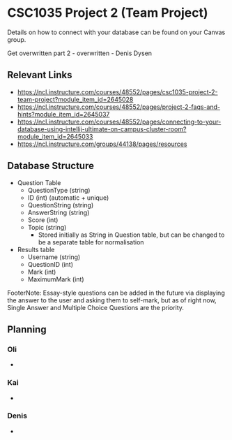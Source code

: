 CSC1035 Project 2 (Team Project)
================================

Details on how to connect with your database can be found on your Canvas group.

Get overwritten part 2 - overwritten - Denis Dysen

## Relevant Links
- https://ncl.instructure.com/courses/48552/pages/csc1035-project-2-team-project?module_item_id=2645028
- https://ncl.instructure.com/courses/48552/pages/project-2-faqs-and-hints?module_item_id=2645037
- https://ncl.instructure.com/courses/48552/pages/connecting-to-your-database-using-intellij-ultimate-on-campus-cluster-room?module_item_id=2645033
- https://ncl.instructure.com/groups/44138/pages/resources

## Database Structure
- Question Table
  - QuestionType (string)
  - ID (int) (automatic + unique)
  - QuestionString (string)
  - AnswerString (string)
  - Score (int)
  - Topic (string)
    - Stored initially as String in Question table, but can be changed to be a separate table for normalisation
- Results table
  - Username (string)
  - QuestionID (int)
  - Mark (int)
  - MaximumMark (int)

FooterNote:
Essay-style questions can be added in the future via displaying the answer to the user and asking them to self-mark, but as of right now, Single Answer and Multiple Choice Questions are the priority.

## Planning
### Oli

- 
### Kai

- 
### Denis 

- 

